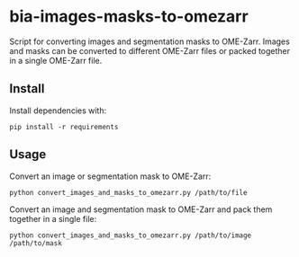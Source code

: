 # bia-images-masks-to-omezarr

Script for converting images and segmentation masks to OME-Zarr. Images and masks can be converted to different OME-Zarr files or packed together in a single OME-Zarr file.

## Install

Install dependencies with:

    pip install -r requirements

## Usage

Convert an image or segmentation mask to OME-Zarr:

    python convert_images_and_masks_to_omezarr.py /path/to/file

Convert an image and segmentation mask to OME-Zarr and pack them together in a single file:

    python convert_images_and_masks_to_omezarr.py /path/to/image  /path/to/mask






